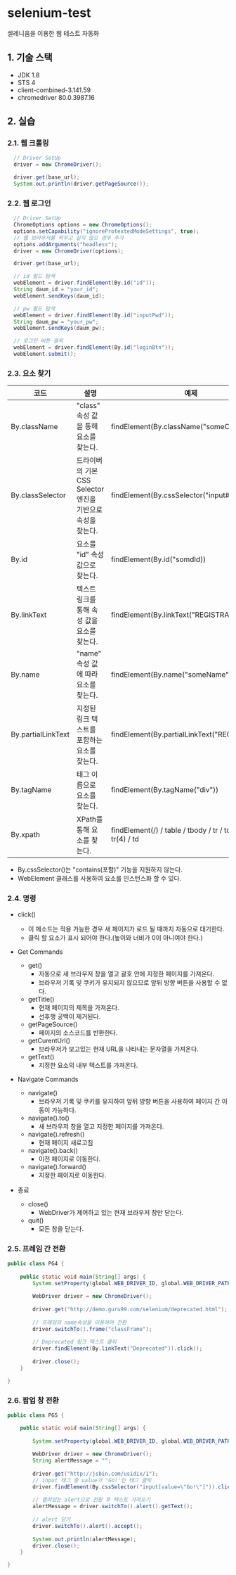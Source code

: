 # selenium-test
셀레니움을 이용한 웹 테스트 자동화

## 1. 기술 스택
- JDK 1.8
- STS 4
- client-combined-3.141.59
- chromedriver 80.0.3987.16

## 2. 실습
### 2.1. 웹 크롤링
``` Java
  // Driver SetUp
  driver = new ChromeDriver();

  driver.get(base_url);
  System.out.println(driver.getPageSource());
```

### 2.2. 웹 로그인
``` Java
  // Driver SetUp
  ChromeOptions options = new ChromeOptions();
  options.setCapability("ignoreProtextedModeSettings", true);
  // 웹 브라우저를 띄우고 싶지 않으 경우 추가
  options.addArguments("headless");
  driver = new ChromeDriver(options);

  driver.get(base_url);

  // id 필드 탐색
  webElement = driver.findElement(By.id("id"));
  String daum_id = "your_id";
  webElement.sendKeys(daum_id);

  // pw 필드 탐색
  webElement = driver.findElement(By.id("inputPwd"));
  String daum_pw = "your_pw";
  webElement.sendKeys(daum_pw);

  // 로그인 버튼 클릭
  webElement = driver.findElement(By.id("loginBtn"));
  webElement.submit();
```

### 2.3. 요소 찾기
코드|설명|예제
---|---|---|
By.className|"class" 속성 값을 통해 요소를 찾는다.|findElement(By.className("someClassName"))|
By.classSelector|드라이버의 기본 CSS Selector 엔진을 기반으로 속성을 찾는다.|findElement(By.cssSelector("input#email))|
By.id|요소를 "id" 속성 값으로 찾는다.|findElement(By.id("somdId))|
By.linkText|텍스트 링크를 통해 속성 값을 요소를 찾는다.|findElement(By.linkText("REGISTRATION"))|
By.name|"name" 속성 값에 따라 요소를 찾는다.|findElement(By.name("someName"))|
By.partialLinkText|지정된 링크 텍스트를 포함하는 요소를 찾는다.|findElement(By.partialLinkText("REG))|
By.tagName|태그 이름으로 요소를 찾는다.|findElement(By.tagName("div"))|
By.xpath|XPath를 통해 요소를 찾는다.|findElement(/) / table / tbody / tr / td(2) / table / tr(4) / td|
- By.cssSelector()는 "contains(포함)" 기능을 지원하지 않는다.
- WebElement 클래스를 사용하여 요소를 인스턴스화 할 수 있다.

### 2.4. 명령
- click()
  - 이 메소드는 적용 가능한 경우 새 페이지가 로드 될 때까지 자동으로 대기한다.
  - 클릭 할 요소가 표시 되어야 한다.(높이와 너비가 0이 아니여야 한다.)

- Get Commands
  - get()
    - 자동으로 새 브라우저 창을 열고 괄호 안에 지정한 페이지를 가져온다.
    - 브라우저 기록 및 쿠키가 유지되지 않으므로 앞뒤 방향 버튼을 사용할 수 없다.
  - getTitle()
    - 현재 페이지의 제목을 가져온다.
    - 선후행 공백이 제거된다.
  - getPageSource()
    - 페이지의 소스코드를 반환한다.
  - getCurentUrl()
    - 브라우저가 보고있는 현재 URL을 나타내는 문자열을 가져온다.
  - getText()
    - 지정한 요소의 내부 텍스트를 가져온다.

- Navigate Commands
  - navigate()
    - 브라우저 기록 및 쿠키를 유지하여 앞뒤 방향 버튼을 사용하여 페이지 간 이동이 가능하다.
  - navigate().to()
    - 새 브라우저 창을 열고 지정한 페이지를 가져온다.
  - navigate().refresh()
    - 현재 페이지 새로고침
  - navigate().back()
    - 이전 페이지로 이동한다.
  - navigate().forward()
    - 지정한 페이지로 이동한다.

- 종료
  - close()
    - WebDriver가 제어하고 있는 현재 브라우저 창만 닫는다.
  - quit()
    - 모든 창을 닫는다.

### 2.5. 프레임 간 전환
```Java
public class PG4 {
	
	public static void main(String[] args) {
		System.setProperty(global.WEB_DRIVER_ID, global.WEB_DRIVER_PATH);
		
		WebDriver driver = new ChromeDriver();
		
		driver.get("http://demo.guru99.com/selenium/deprecated.html");
		
		// 프레임의 name속성을 이용하여 전환
		driver.switchTo().frame("classFrame");
		
		// Deprecated 링크 텍스트 클릭
		driver.findElement(By.linkText("Deprecated")).click();
		
		driver.close();
	}

}
```

### 2.6. 팝업 창 전환
```Java
public class PG5 {

	public static void main(String[] args) {
		
		System.setProperty(global.WEB_DRIVER_ID, global.WEB_DRIVER_PATH);
		
		WebDriver driver = new ChromeDriver();
		String alertMessage = "";
		
		driver.get("http://jsbin.com/usidix/1");
		// input 태그 중 value가 'Go!'인 태그 클릭
		driver.findElement(By.cssSelector("input[value=\"Go!\"]")).click();
		
		// 열려있는 alert으로 전환 후 텍스트 가져오기
		alertMessage = driver.switchTo().alert().getText();
		
		// alert 닫기
		driver.switchTo().alert().accept();
		
		System.out.println(alertMessage);
		driver.close();
	}

}
```